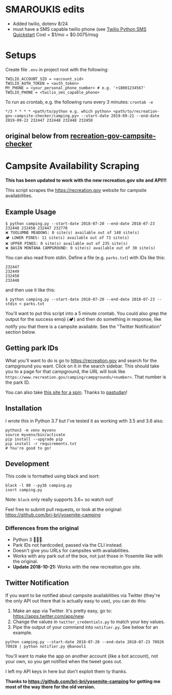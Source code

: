 
# SMAROUKIS edits
- Added twilio, dotenv 8/24
- must have a SMS capable twilio phone (see [Twilio Python SMS Quickstart](https://www.twilio.com/docs/sms/quickstart/python#sign-up-for-twilio-and-get-a-phone-number) Cost = $1/mo + $0.0075/msg

# Setups
Create file `.env` in project root with the following:
```
TWILIO_ACCOUNT_SID = <account_sid>
TWILIO_AUTH_TOKEN = <auth_token>
MY_PHONE = <your_personal_phone_number> # e.g. '+18001234567'
TWILIO_PHONE = <twilio_sms_capable_phone>
```

To run as crontab, e.g. the following runs every 3 minutes:
`crontab -e` 

```
*/3 * * * * <path/to/python e.g. which python> <path/to/recreation-gov-campsite-checker/camping.py> --start-date 2019-09-21 --end-date 2019-09-22 232447 232448 232448 232450
```

original below from [recreation-gov-campsite-checker](https://github.com/banool/recreation-gov-campsite-checker)
----

# Campsite Availability Scraping

**This has been updated to work with the new recreation.gov site and API!!!**

This script scrapes the https://recreation.gov website for campsite availabilities.

## Example Usage
```
$ python camping.py --start-date 2018-07-20 --end-date 2018-07-23 232448 232450 232447 232770
❌ TUOLUMNE MEADOWS: 0 site(s) available out of 148 site(s)
🏕 LOWER PINES: 11 site(s) available out of 73 site(s)
❌ UPPER PINES: 0 site(s) available out of 235 site(s)
❌ BASIN MONTANA CAMPGROUND: 0 site(s) available out of 30 site(s)
```

You can also read from stdin. Define a file (e.g. `parks.txt`) with IDs like this:
```
232447
232449
232450
232448
```
and then use it like this:
```
$ python camping.py --start-date 2018-07-20 --end-date 2018-07-23 --stdin < parks.txt
```

You'll want to put this script into a 5 minute crontab. You could also grep the output for the success emoji (🏕) and then do something in response, like notify you that there is a campsite available. See the "Twitter Notification" section below.

## Getting park IDs
What you'll want to do is go to https://recreation.gov and search for the campground you want. Click on it in the search sidebar. This should take you to a page for that campground, the URL will look like `https://www.recreation.gov/camping/campgrounds/<number>`. That number is the park ID.

You can also take [this site for a spin](https://pastudan.github.io/national-parks/). Thanks to [pastudan](https://github.com/pastudan)!

## Installation

I wrote this in Python 3.7 but I've tested it as working with 3.5 and 3.6 also.
```
python3 -m venv myvenv
source myvenv/bin/activate
pip install --upgrade pip
pip install -r requirements.txt
# You're good to go!
```

## Development
This code is formatted using black and isort:
```
black -l 80 --py36 camping.py
isort camping.py
```
Note: `black` only really supports 3.6+ so watch out!

Feel free to submit pull requests, or look at the original: https://github.com/bri-bri/yosemite-camping

### Differences from the original
- Python 3 🐍🐍🐍.
- Park IDs not hardcoded, passed via the CLI instead.
- Doesn't give you URLs for campsites with availabilities.
- Works with any park out of the box, not just those in Yosemite like with the original.
- **Update 2018-10-21:** Works with the new recreation.gov site.

## Twitter Notification
If you want to be notified about campsite availabilities via Twitter (they're the only API out there that is actually easy to use), you can do this:
1. Make an app via Twitter. It's pretty easy, go to: https://apps.twitter.com/app/new.
2. Change the values in `twitter_credentials.py` to match your key values.
3. Pipe the output of your command into `notifier.py`. See below for an example.

```
python camping.py --start-date 2018-07-20 --end-date 2018-07-23 70926 70928 | python notifier.py @banool1
```

You'll want to make the app on another account (like a bot account), not your own, so you get notified when the tweet goes out.

I left my API keys in here but don't exploit them ty thanks.

**Thanks to https://github.com/bri-bri/yosemite-camping for getting me most of the way there for the old version.**
